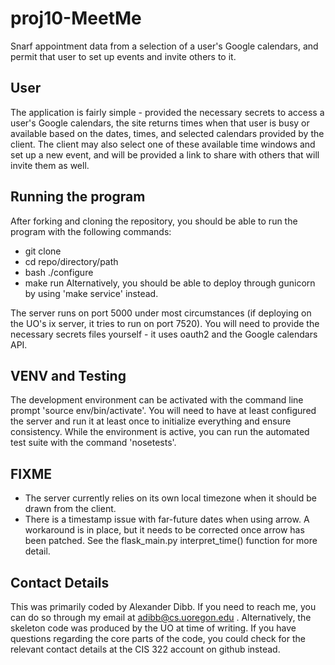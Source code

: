 # proj10-MeetMe
Snarf appointment data from a selection of a user's Google calendars, and 
permit that user to set up events and invite others to it.

## User
The application is fairly simple - provided the necessary secrets to
access a user's Google calendars, the site returns times when that user
is busy or available based on the dates, times, and selected calendars 
provided by the client. The client may also select one of these available
time windows and set up a new event, and will be provided a link to share
with others that will invite them as well.

## Running the program
After forking and cloning the repository, you should be able to run 
the program with the following commands:
* git clone
* cd repo/directory/path
* bash ./configure
* make run
Alternatively, you should be able to deploy through gunicorn by using 
'make service' instead.

The server runs on port 5000 under most circumstances (if deploying on the UO's
ix server, it tries to run on port 7520). You will need to provide the necessary
secrets files yourself - it uses oauth2 and the Google calendars API. 

## VENV and Testing
The development environment can be activated with the command line prompt 
'source env/bin/activate'. You will need to have at least configured the 
server and run it at least once to initialize everything and ensure
consistency. While the environment is active, you can run the automated 
test suite with the command 'nosetests'.

## FIXME
* The server currently relies on its own local timezone when it should be
drawn from the client.
* There is a timestamp issue with far-future dates when using arrow. A workaround
is in place, but it needs to be corrected once arrow has been patched. See the
flask_main.py interpret_time() function for more detail.

## Contact Details
This was primarily coded by Alexander Dibb. 
If you need to reach me, you can do so through my email at adibb@cs.uoregon.edu .
Alternatively, the skeleton code was produced by the UO at time of writing. 
If you have questions regarding the core parts of the code, you could 
check for the relevant contact details at the CIS 322 account on github instead.